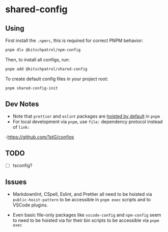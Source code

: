 # shared-config

## Using

First install the `.npmrc`, this is required for correct PNPM behavior:

```sh
pnpm dlx @kitschpatrol/npm-config
```

Then, to install all configs, run:

```sh
pnpm add @kitschpatrol/shared-config
```

To create default config files in your project root:

```sh
pnpm shared-config-init
```

## Dev Notes

- Note that `prettier` and `eslint` packages are [hoisted by default](https://pnpm.io/npmrc#public-hoist-pattern) in `pnpm`
- For local development via `pnpm`, use `file:` dependency protocol instead of `link:`

-https://github.com/1stG/configs

## TODO

-[ ] tsconfig?

## Issues

- Markdownlint, CSpell, Eslint, and Prettier all need to be hoisted via `public-hoist-pattern` to be accessible in `pnpm exec` scripts and to VSCode plugins.

- Even basic file-only packages like `vscode-config` and `npm-config` seem to need to be hoisted via for their bin scripts to be accessible via `pnpm exec`

